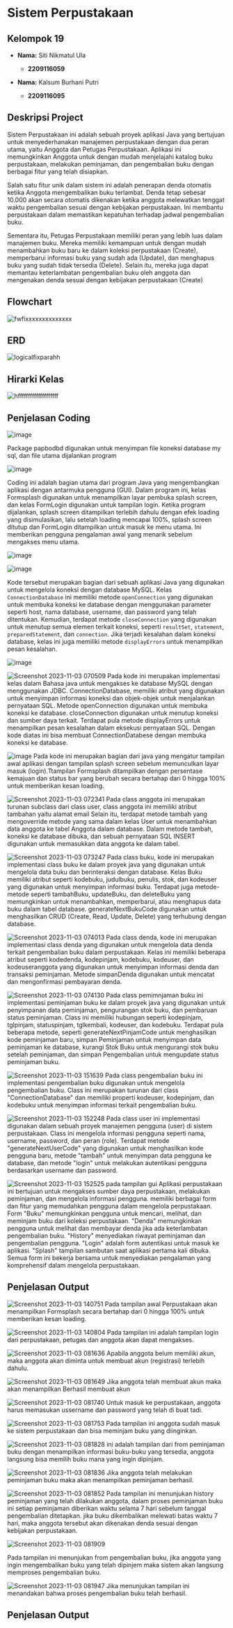 # Sistem Perpustakaan

## Kelompok 19
- **Nama:** Siti Nikmatul Ula
  - **2209116059** 

- **Nama:** Kalsum Burhani Putri
  - **2209116095**
    
## Deskripsi Project
Sistem Perpustakaan ini adalah sebuah proyek aplikasi Java yang bertujuan untuk menyederhanakan manajemen perpustakaan dengan dua peran utama, yaitu Anggota dan Petugas Perpustakaan. Aplikasi ini memungkinkan Anggota untuk dengan mudah menjelajahi katalog buku perpustakaan, melakukan peminjaman, dan pengembalian buku dengan berbagai fitur yang telah disiapkan.

Salah satu fitur unik dalam sistem ini adalah penerapan denda otomatis ketika Anggota mengembalikan buku terlambat. Denda tetap sebesar 10.000 akan secara otomatis dikenakan ketika anggota melewatkan tenggat waktu pengembalian sesuai dengan kebijakan perpustakaan. Ini membantu perpustakaan dalam memastikan kepatuhan terhadap jadwal pengembalian buku.

Sementara itu, Petugas Perpustakaan memiliki peran yang lebih luas dalam manajemen buku. Mereka memiliki kemampuan untuk dengan mudah menambahkan buku baru ke dalam koleksi perpustakaan (Create), memperbarui informasi buku yang sudah ada (Update), dan menghapus buku yang sudah tidak tersedia (Delete). Selain itu, mereka juga dapat memantau keterlambatan pengembalian buku oleh anggota dan mengenakan denda sesuai dengan kebijakan perpustakaan (Create)

## Flowchart
![fwfixxxxxxxxxxxxxx](https://github.com/sittii/PA-PBO/assets/123925640/c402c090-8989-487f-bc9b-907820e46682)

## ERD
![logicalfixparahh](https://github.com/sittii/PA-PBO/assets/123925640/d2e2f712-bc29-4b93-8001-6d0dc0d225f8)

## Hirarki Kelas
![hffffffffffffffffffff](https://github.com/sittii/PA-PBO/assets/123925640/f332d345-3318-41df-9eb8-fef43e921f05)

## Penjelasan Coding
![image](https://github.com/sittii/PA-PBO/assets/123925640/2c996955-9174-44f6-8754-d0f03fd259af)

Package papbodbd digunakan untuk menyimpan file koneksi database my sql, dan file utama dijalankan program


![image](https://github.com/sittii/PA-PBO/assets/123925640/30386da8-f49a-4779-8e40-a3339969a0e2)

Coding ini adalah bagian utama dari program Java yang mengembangkan aplikasi dengan antarmuka pengguna (GUI). Dalam program ini, kelas Formsplash digunakan untuk menampilkan layar pembuka splash screen, dan kelas FormLogin digunakan untuk tampilan login. Ketika program dijalankan, splash screen ditampilkan terlebih dahulu dengan efek loading yang disimulasikan, lalu setelah loading mencapai 100%, splash screen ditutup dan FormLogin ditampilkan untuk masuk ke menu utama. Ini memberikan pengguna pengalaman awal yang menarik sebelum mengakses menu utama.

![image](https://github.com/sittii/PA-PBO/assets/123925640/2860cb5c-a0ab-4074-9d0c-4a207c70b021)

![image](https://github.com/sittii/PA-PBO/assets/123925640/acff83c0-0101-48d6-aaaf-565b71bc111b)

Kode tersebut merupakan bagian dari sebuah aplikasi Java yang digunakan untuk mengelola koneksi dengan database MySQL. Kelas `ConnectionDatabase` ini memiliki metode `openConnection` yang digunakan untuk membuka koneksi ke database dengan menggunakan parameter seperti host, nama database, username, dan password yang telah ditentukan. Kemudian, terdapat metode `closeConnection` yang digunakan untuk menutup semua elemen terkait koneksi, seperti `resultSet`, `statement`, `preparedStatement`, dan `connection`. Jika terjadi kesalahan dalam koneksi database, kelas ini juga memiliki metode `displayErrors` untuk menampilkan pesan kesalahan. 

![image](https://github.com/sittii/PA-PBO/assets/123925640/ee057771-f00c-448c-a106-d0d89f2fd569)

![Screenshot 2023-11-03 070509](https://github.com/sittii/PA-PBO/assets/127497591/5ffdb73c-bffb-4aa2-a2ed-52c0a7a9755f)
Pada kode ini merupakan implementasi kelas dalam Bahasa java untuk mengakses ke database MySQL dengan menggunakan JDBC.
ConnectionDatabase, memiliki atribut yang digunakan untuk menyimpan informasi koneksi dan objek-objek untuk menjalankan pernyataan SQL. Metode openConnection digunakan untuk membuka koneksi ke database.
closeConnection digunakan untuk menutup koneksi dan sumber daya terkait. Terdapat pula metode displayErrors untuk menampilkan pesan kesalahan dalam eksekusi pernyataan SQL.
Dengan kode diatas ini bisa membuat ConnectionDatabese dengan membuka koneksi ke database.

![image](https://github.com/sittii/PA-PBO/assets/127497591/1319ee9e-122d-41a1-8f04-105eb20bd1c6)
Pada kode ini merupakan bagian dari java yang mengatur tampilan awal aplikasi dengan tampilan splash screen sebelum memunculkan layar masuk (login).Ttampilan Formsplash ditampilkan dengan persentase kemajuan dan status bar yang berubah secara bertahap dari 0 hingga 100% untuk memberikan kesan loading.

![Screenshot 2023-11-03 072341](https://github.com/sittii/PA-PBO/assets/127497591/e72093db-3d28-4b95-9268-64a2b0dd153a)
Pada class anggota ini merupakan turunan subclass dari class user, class anggota ini memiliki atribut tambahan yaitu alamat email Selain itu, terdapat metode tambah yang mengoverride metode yang sama dalam kelas User untuk menambahkan data anggota ke tabel Anggota dalam database. Dalam metode tambah, koneksi ke database dibuka, dan sebuah pernyataan SQL INSERT digunakan untuk memasukkan data anggota ke dalam tabel.

![Screenshot 2023-11-03 073247](https://github.com/sittii/PA-PBO/assets/127497591/7ff16dbc-f443-4057-9939-b87c82ec8f59)
Pada class buku, kode ini merupakan implementasi class buku ke dalam proyek java yang digunakan untuk mengelola data buku dan berinteraksi dengan database. Kelas Buku memiliki atribut seperti kodebuku, judulbuku, penulis, stok, dan kodeuser yang digunakan untuk menyimpan informasi buku. Terdapat juga metode-metode seperti tambahBuku, updateBuku, dan deleteBuku yang memungkinkan untuk menambahkan, memperbarui, atau menghapus data buku dalam tabel database. generateNextBukuCode digunakan untuk menghasilkan CRUD (Create, Read, Update, Delete) yang terhubung dengan database.

![Screenshot 2023-11-03 074013](https://github.com/sittii/PA-PBO/assets/127497591/fe0c7e27-ea39-4c51-8b67-e6ebd62aa9bb)
Pada class denda, kode ini merupakan implementasi class denda yang digunakan untuk mengelola data denda terkait pengembalian buku dalam perpustakaan. Kelas ini memiliki beberapa atribut seperti kodedenda, kodepinjam, kodebuku, kodeuser, dan kodeuseranggota yang digunakan untuk menyimpan informasi denda dan transaksi peminjaman. Metode simpanDenda digunakan untuk mencatat dan mengonfirmasi pembayaran denda.

![Screenshot 2023-11-03 074130](https://github.com/sittii/PA-PBO/assets/127497591/2af81635-4aa9-4bf5-91ad-8366a7f6dd94)
Pada class pemimnjaman buku ini implementasi peminjaman buku ke dalam proyek java yang digunakan untuk penyimpanan data peminjaman, pengurangan stok buku, dan pembaruan status peminjaman. Class ini memiliki hubungan seperti kodepinjam, tglpinjam, statuspinjam, tglkembali, kodeuser, dan kodebuku. Terdapat pula beberapa metode, seperti generateNextPinjamCode untuk menghasilkan kode peminjaman baru, simpan Peminjaman untuk menyimpan data peminjaman ke database, kurangi Stok Buku untuk mengurangi stok buku setelah peminjaman, dan simpan Pengembalian untuk mengupdate status peminjaman buku.


![Screenshot 2023-11-03 151639](https://github.com/sittii/PA-PBO/assets/127497591/0084a52f-2821-4dd4-b167-cbddd7afa553)
Pada class pengembalian buku ini implementasi pengembalian buku digunakan untuk mengelola pengembalian buku. Class ini merupakan turunan dari class "ConnectionDatabase" dan memiliki properti kodeuser, kodepinjam, dan kodebuku untuk menyimpan informasi terkait pengembalian buku. 

![Screenshot 2023-11-03 152248](https://github.com/sittii/PA-PBO/assets/127497591/0e610c94-4f36-4131-a84d-5a6ad5fda42e)
Pada class user ini implementasi digunakan dalam sebuah proyek manajemen pengguna (user) di sistem perpustakaan. Class ini mengelola informasi pengguna seperti nama, username, password, dan peran (role). Terdapat metode "generateNextUserCode" yang digunakan untuk menghasilkan kode pengguna baru, metode "tambah" untuk menyimpan data pengguna ke database, dan metode "login" untuk melakukan autentikasi pengguna berdasarkan username dan password. 


![Screenshot 2023-11-03 152525](https://github.com/sittii/PA-PBO/assets/127497591/70e889c7-38fa-49fa-ac9f-3fc7f07bc455)
pada tampilan gui Aplikasi perpustakaan ini  bertujuan untuk mengakses sumber daya perpustakaan, melakukan peminjaman, dan mengelola informasi pengguna. memiliki berbagai form dan fitur yang memudahkan pengguna dalam mengelola perpustakaan. Form "Buku" memungkinkan pengguna untuk mencari, melihat, dan meminjam buku dari koleksi perpustakaan. "Denda" memungkinkan pengguna untuk melihat dan membayar denda jika ada keterlambatan pengembalian buku. "History" menyediakan riwayat peminjaman dan pengembalian pengguna. "Login" adalah form autentikasi untuk masuk ke aplikasi. "Splash" tampilan sambutan saat aplikasi pertama kali dibuka. Semua form ini bekerja bersama untuk menyediakan pengalaman yang komprehensif dalam mengelola perpustakaan.



## Penjelasan Output
![Screenshot 2023-11-03 140751](https://github.com/sittii/PA-PBO/assets/127497591/aac93f52-a959-4eac-995c-ca2dacf27942)
Pada tampilan awal Perpustakaan akan menampilkan Formsplash secara bertahap dari 0 hingga 100% untuk memberikan kesan loading.

![Screenshot 2023-11-03 140804](https://github.com/sittii/PA-PBO/assets/127497591/a2edac70-f114-4588-bdfd-98639cb46f20)
Pada tampilan ini adalah tampilan login dari perpustakaan, petugas dan anggota akan dapat mengakses.

![Screenshot 2023-11-03 081636](https://github.com/sittii/PA-PBO/assets/127497591/6a1bfbb3-e302-4abc-8c46-8feaabe98d0e)
Apabila anggota belum memiliki akun, maka anggota akan diminta untuk membuat akun (registrasi) terlebih dahulu.

![Screenshot 2023-11-03 081649](https://github.com/sittii/PA-PBO/assets/127497591/402c2721-6610-456c-bf01-6c0cc00188a3)
Jika anggota telah membuat akun maka akan menampilkan Berhasil membuat akun

![Screenshot 2023-11-03 081740](https://github.com/sittii/PA-PBO/assets/127497591/00e54801-59b4-4572-bf76-d9ac73bfbb67)
Untuk masuk ke perpustakaan, anggota harus memasukan ussername dan password yang telah di buat tadi.

![Screenshot 2023-11-03 081753](https://github.com/sittii/PA-PBO/assets/127497591/46eba78a-4c57-4f4e-8d0a-2a42ab056223)
Pada tampilan ini anggota sudah masuk ke sistem perpustakaan dan bisa meminjam buku yang diinginkan.

![Screenshot 2023-11-03 081828](https://github.com/sittii/PA-PBO/assets/127497591/7d463d02-db0e-4f07-b2dd-2823920b4881)
ini adalah tampilan dari from peminjaman buku dengan menampilkan informasi buku-buku yang tersedia, anggota langsung bisa memilih buku mana yang ingin dipinjam.

![Screenshot 2023-11-03 081836](https://github.com/sittii/PA-PBO/assets/127497591/b8c8f10b-7c6d-48e4-a36d-43ea504a3d33)
Jika anggota telah melakukan peminjaman buku maka akan menampilkan peminjaman berhasil.

![Screenshot 2023-11-03 081852](https://github.com/sittii/PA-PBO/assets/127497591/46b7fe30-e301-4e45-a416-e157785ae13e)
Pada tampilan ini menunjukan history peminjaman yang telah dilakukan anggota, dalam proses peminjaman buku ini setiap peminjaman diberikan waktu selama 7 hari sebelum tanggal pengembalian ditetapkan. jika buku dikembalikan melewati batas waktu 7 hari, maka anggota tersebut akan dikenakan denda sesuai dengan kebijakan perpustakaan.


![Screenshot 2023-11-03 081909](https://github.com/sittii/PA-PBO/assets/127497591/4fd6775e-afba-4483-88dc-5029f3389fd1)

Pada tampilan ini menunjukan from pengembalian buku, jika anggota yang ingin mengembalikan buku yang telah dipinjem maka sistem akan langsung memproses pengembalian buku.

![Screenshot 2023-11-03 081947](https://github.com/sittii/PA-PBO/assets/127497591/2d4ccc8b-3d36-48e5-9fe7-32f5b47e6e93)
Jika menunjukan tampilan ini menandakan bahwa proses pengembalian buku telah berhasil.




















## Penjelasan Output
